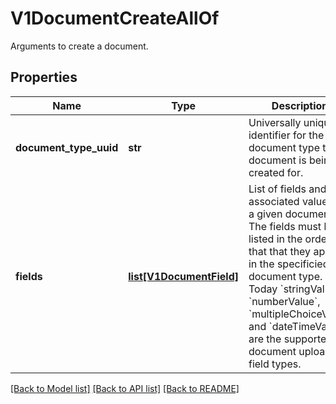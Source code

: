 # V1DocumentCreateAllOf

Arguments to create a document.
## Properties
Name | Type | Description | Notes
------------ | ------------- | ------------- | -------------
**document_type_uuid** | **str** | Universally unique identifier for the document type this document is being created for. | 
**fields** | [**list[V1DocumentField]**](V1DocumentField.md) | List of fields and associated values for a given document. The fields must be listed in the order that that they appear in the specificied document type. Today &#x60;stringValue&#x60;, &#x60;numberValue&#x60;, &#x60;multipleChoiceValue&#x60; and &#x60;dateTimeValue&#x60; are the supported document upload field types. | 

[[Back to Model list]](../README.md#documentation-for-models) [[Back to API list]](../README.md#documentation-for-api-endpoints) [[Back to README]](../README.md)


